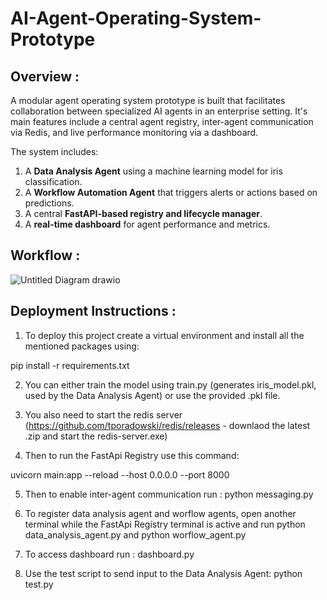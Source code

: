 # AI-Agent-Operating-System-Prototype
## Overview :
A modular agent operating system prototype is built that facilitates collaboration between specialized AI agents in an enterprise setting. It's main features include a central agent registry, inter-agent communication via Redis, and live performance monitoring via a dashboard. 

The system includes:
1. A **Data Analysis Agent** using a machine learning model for iris classification.
2. A **Workflow Automation Agent** that triggers alerts or actions based on predictions.
3. A central **FastAPI-based registry and lifecycle manager**.
4. A **real-time dashboard** for agent performance and metrics.

## Workflow : 

   ![Untitled Diagram drawio](https://github.com/user-attachments/assets/8557a59a-b071-41db-b752-6212aa7cd6b4)

## Deployment Instructions :

1. To deploy this project create a virtual environment and install all the mentioned packages using: 

pip install -r requirements.txt

2. You can either train the model using train.py (generates iris_model.pkl, used by the Data Analysis Agent) or use the provided .pkl file. 

3. You also need to start the redis server (https://github.com/tporadowski/redis/releases - downlaod the latest .zip and start the redis-server.exe)

4. Then to run the FastApi Registry use this command: 

uvicorn main:app --reload --host 0.0.0.0 --port 8000

5. Then to enable inter-agent communication run : python messaging.py

6. To register data analysis agent and worflow agents, open another terminal while the FastApi Registry terminal is active and run python data_analysis_agent.py and python worflow_agent.py

7. To access dashboard run : dashboard.py

8. Use the test script to send input to the Data Analysis Agent: python test.py







